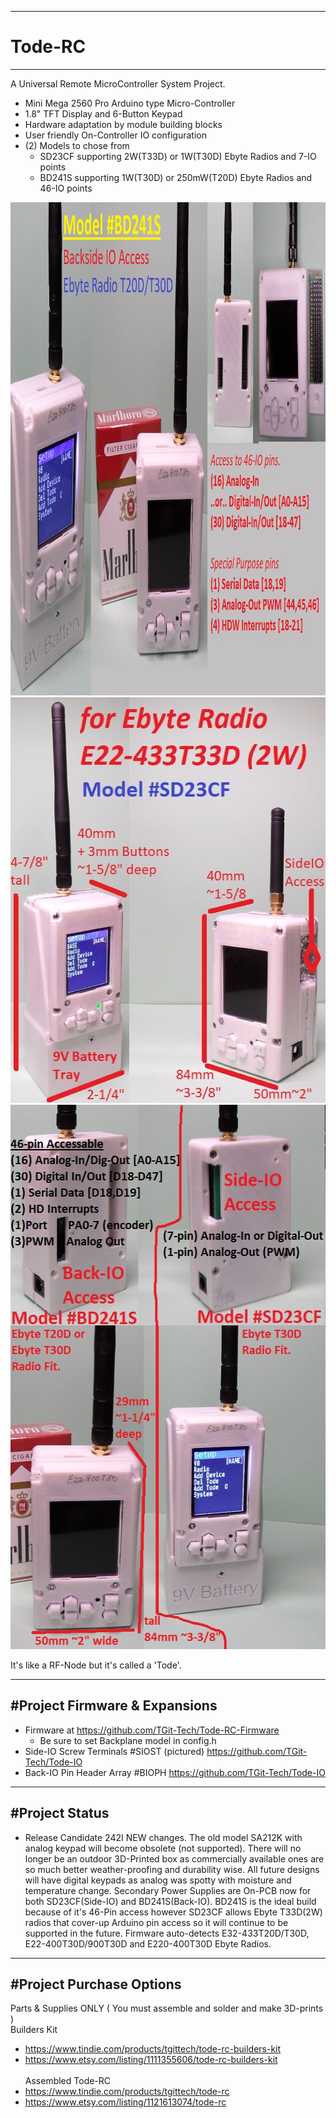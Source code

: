 -----------------------------------------------------------------------------------
# Tode-RC
-----------------------------------------------------------------------------------
A Universal Remote MicroController System Project.

- Mini Mega 2560 Pro Arduino type Micro-Controller
- 1.8" TFT Display and 6-Button Keypad
- Hardware adaptation by module building blocks
- User friendly On-Controller IO configuration
- (2) Models to chose from
	- SD23CF supporting 2W(T33D) or 1W(T30D) Ebyte Radios and 7-IO points
	- BD241S supporting 1W(T30D) or 250mW(T20D) Ebyte Radios and 46-IO points

<img src="./All-pics/BD241S-Brochure.jpg" height="789" width="1023">

<img src="./All-pics/2W-SD23CF-Brochure.jpg" height="649" width="512">

<img src="./All-pics/Brochure.jpg" height="871" width="525">

It's like a RF-Node but it's called a 'Tode'.

-----------------------------------------------------------------------------------
#Project Firmware & Expansions
-----------------------------------------------------------------------------------
- Firmware at https://github.com/TGit-Tech/Tode-RC-Firmware
	- Be sure to set Backplane model in config.h
- Side-IO Screw Terminals #SIOST (pictured) https://github.com/TGit-Tech/Tode-IO
- Back-IO Pin Header Array #BIOPH https://github.com/TGit-Tech/Tode-IO

-----------------------------------------------------------------------------------
#Project Status
-----------------------------------------------------------------------------------
- Release Candidate 242I
NEW changes.  The old model SA212K with analog keypad will become obsolete (not supported).
There will no longer be an outdoor 3D-Printed box as commercially available ones are
so much better weather-proofing and durability wise.  All future designs will have
digital keypads as analog was spotty with moisture and temperature change.  Secondary 
Power Supplies are On-PCB now for both SD23CF(Side-IO) and BD241S(Back-IO).  BD241S is
the ideal build because of it's 46-Pin access however SD23CF allows Ebyte T33D(2W) radios
that cover-up Arduino pin access so it will continue to be supported in the future.  Firmware
auto-detects E32-433T20D/T30D, E22-400T30D/900T30D and E220-400T30D Ebyte Radios.

-----------------------------------------------------------------------------------
#Project Purchase Options
-----------------------------------------------------------------------------------
Parts & Supplies ONLY ( You must assemble and solder and make 3D-prints )\
Builders Kit
- https://www.tindie.com/products/tgittech/tode-rc-builders-kit
- https://www.etsy.com/listing/1111355606/tode-rc-builders-kit
<br/><br/>
Assembled Tode-RC
- https://www.tindie.com/products/tgittech/tode-rc
- https://www.etsy.com/listing/1121613074/tode-rc
